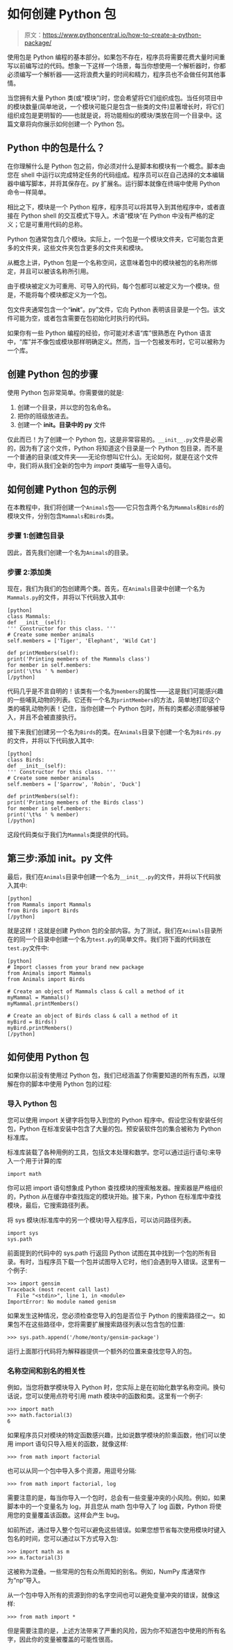 # 如何创建 Python 包

> 原文：<https://www.pythoncentral.io/how-to-create-a-python-package/>

使用包是 Python 编程的基本部分。如果包不存在，程序员将需要花费大量时间重写以前编写过的代码。想象一下这样一个场景，每当你想使用一个解析器时，你都必须编写一个解析器——这将浪费大量的时间和精力，程序员也不会做任何其他事情。

当您拥有大量 Python 类(或“模块”)时，您会希望将它们组织成包。当任何项目中的模块数量(简单地说，一个模块可能只是包含一些类的文件)显著增长时，将它们组织成包是更明智的——也就是说，将功能相似的模块/类放在同一个目录中。这篇文章将向你展示如何创建一个 Python 包。

## **Python 中的包是什么？**

在你理解什么是 Python 包之前，你必须对什么是脚本和模块有一个概念。脚本由您在 shell 中运行以完成特定任务的代码组成。程序员可以在自己选择的文本编辑器中编写脚本，并将其保存在。py 扩展名。运行脚本就像在终端中使用 Python 命令一样简单。

相比之下，模块是一个 Python 程序，程序员可以将其导入到其他程序中，或者直接在 Python shell 的交互模式下导入。术语“模块”在 Python 中没有严格的定义；它是可重用代码的总称。

Python 包通常包含几个模块。实际上，一个包是一个模块文件夹，它可能包含更多的文件夹，这些文件夹包含更多的文件夹和模块。

从概念上讲，Python 包是一个名称空间，这意味着包中的模块被包的名称所绑定，并且可以被该名称所引用。

由于模块被定义为可重用、可导入的代码，每个包都可以被定义为一个模块。但是，不能将每个模块都定义为一个包。

包文件夹通常包含一个“__init__”。py”文件，它向 Python 表明该目录是一个包。该文件可能为空，或者包含需要在包初始化时执行的代码。

如果你有一些 Python 编程的经验，你可能对术语“库”很熟悉在 Python 语言中，“库”并不像包或模块那样明确定义。然而，当一个包被发布时，它可以被称为一个库。

## 创建 Python 包的步骤

使用 Python 包非常简单。你需要做的就是:

1.  创建一个目录，并以您的包名命名。
2.  把你的班级放进去。
3.  创建一个 **__init__。目录中的 py** 文件

仅此而已！为了创建一个 Python 包，这是非常容易的。`__init__.py`文件是必需的，因为有了这个文件，Python 将知道这个目录是一个 Python 包目录，而不是一个普通的目录(或文件夹——无论你想叫它什么)。无论如何，就是在这个文件中，我们将从我们全新的包中为 *import* 类编写一些导入语句。

## 如何创建 Python 包的示例

在本教程中，我们将创建一个`Animals`包——它只包含两个名为`Mammals`和`Birds`的模块文件，分别包含`Mammals`和`Birds`类。

### 步骤 1:创建包目录

因此，首先我们创建一个名为`Animals`的目录。

### 步骤 2:添加类

现在，我们为我们的包创建两个类。首先，在`Animals`目录中创建一个名为`Mammals.py`的文件，并将以下代码放入其中:

```
[python]
class Mammals:
def __init__(self):
''' Constructor for this class. '''
# Create some member animals
self.members = ['Tiger', 'Elephant', 'Wild Cat']

def printMembers(self):
print('Printing members of the Mammals class')
for member in self.members:
print('\t%s ' % member)
[/python]
```

代码几乎是不言自明的！该类有一个名为`members`的属性——这是我们可能感兴趣的一些哺乳动物的列表。它还有一个名为`printMembers`的方法，简单地打印这个类的哺乳动物列表！记住，当你创建一个 Python 包时，所有的类都必须能够被导入，并且不会被直接执行。

接下来我们创建另一个名为`Birds`的类。在`Animals`目录下创建一个名为`Birds.py`的文件，并将以下代码放入其中:

```
[python]
class Birds:
def __init__(self):
''' Constructor for this class. '''
# Create some member animals
self.members = ['Sparrow', 'Robin', 'Duck']

def printMembers(self):
print('Printing members of the Birds class')
for member in self.members:
print('\t%s ' % member)
[/python]
```

这段代码类似于我们为`Mammals`类提供的代码。

## 第三步:添加 __init__。py 文件

最后，我们在`Animals`目录中创建一个名为`__init__.py`的文件，并将以下代码放入其中:

```
[python]
from Mammals import Mammals
from Birds import Birds
[/python]
```

就是这样！这就是创建 Python 包的全部内容。为了测试，我们在`Animals`目录所在的同一个目录中创建一个名为`test.py`的简单文件。我们将下面的代码放在`test.py`文件中:

```
[python]
# Import classes from your brand new package
from Animals import Mammals
from Animals import Birds

# Create an object of Mammals class & call a method of it
myMammal = Mammals()
myMammal.printMembers()

# Create an object of Birds class & call a method of it
myBird = Birds()
myBird.printMembers()
[/python]
```

## **如何使用 Python 包**

如果你以前没有使用过 Python 包，我们已经涵盖了你需要知道的所有东西，以理解在你的脚本中使用 Python 包的过程:

### **导入 Python 包**

您可以使用 import 关键字将包导入到您的 Python 程序中。假设您没有安装任何包，Python 在标准安装中包含了大量的包。预安装软件包的集合被称为 Python 标准库。

标准库装载了各种用例的工具，包括文本处理和数学。您可以通过运行语句:来导入一个用于计算的库

```
import math
```

你可以把 import 语句想象成 Python 查找模块的搜索触发器。搜索器是严格组织的，Python 从在缓存中查找指定的模块开始。接下来，Python 在标准库中查找模块，最后，它搜索路径列表。

将 sys 模块(标准库中的另一个模块)导入程序后，可以访问路径列表。

```
import sys
sys.path
```

前面提到的代码中的 sys.path 行返回 Python 试图在其中找到一个包的所有目录。有时，当程序员下载一个包并试图导入它时，他们会遇到导入错误。这里有一个例子:

```
>>> import gensim
Traceback (most recent call last)
   File "<stdin>", line 1, in <module>
ImportError: No module named genism
```

如果发生这种情况，您必须检查您导入的包是否位于 Python 的搜索路径之一。如果包不在这些路径中，您将需要扩展搜索路径列表以包含包的位置:

```
>>> sys.path.append('/home/monty/gensim-package')
```

运行上面那行代码将为解释器提供一个额外的位置来查找您导入的包。

### **名称空间和别名的相关性**

例如，当您将数学模块导入 Python 时，您实际上是在初始化数学名称空间。换句话说，您可以使用点符号引用 math 模块中的函数和类。这里有一个例子:

```
>>> import math
>>> math.factorial(3)
6
```

如果程序员只对模块的特定函数感兴趣，比如说数学模块的阶乘函数，他们可以使用 import 语句只导入相关的函数，就像这样:

```
>>> from math import factorial
```

也可以从同一个包中导入多个资源，用逗号分隔:

```
>>> from math import factorial, log
```

需要注意的是，每当你导入一个包时，总会有一些变量冲突的小风险。例如，如果脚本中的一个变量名为 log，并且您从 math 包中导入了 log 函数，Python 将使用您的变量覆盖该函数。这样会产生 bug。

如前所述，通过导入整个包可以避免这些错误。如果您想节省每次使用模块时键入包名的时间，您可以通过以下方式导入包:

```
>>> import math as m
>>> m.factorial(3)
```

这被称为混叠。一些常用的包有众所周知的别名。例如，NumPy 库通常作为“np”导入。

从一个包中导入所有的资源到你的名字空间也可以避免变量冲突的错误，就像这样:

```
>>> from math import *
```

但是需要注意的是，上述方法带来了严重的风险，因为你不知道包中使用的所有名字，因此你的变量被覆盖的可能性很高。